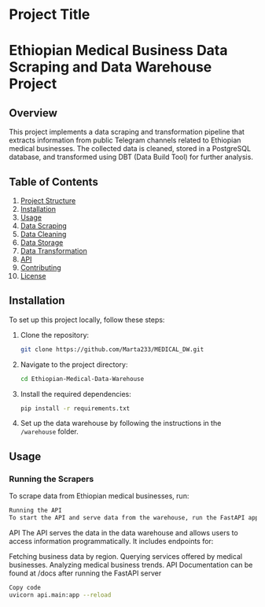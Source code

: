 # Project Title
# Ethiopian Medical Business Data Scraping and Data Warehouse Project

## Overview
This project implements a data scraping and transformation pipeline that extracts information from public Telegram channels related to Ethiopian medical businesses. The collected data is cleaned, stored in a PostgreSQL database, and transformed using DBT (Data Build Tool) for further analysis.
## Table of Contents
1. [Project Structure](#project-structure)
2. [Installation](#installation)
3. [Usage](#usage)
4. [Data Scraping](#data-scraping)
5. [Data Cleaning](#data-cleaning)
6. [Data Storage](#data-storage)
7. [Data Transformation](#data-transformation)
8. [API](#api)
9. [Contributing](#contributing)
10. [License](#license)



## Installation

To set up this project locally, follow these steps:

1. Clone the repository:

    ```bash
    git clone https://github.com/Marta233/MEDICAL_DW.git
    ```

2. Navigate to the project directory:

    ```bash
    cd Ethiopian-Medical-Data-Warehouse
    ```

3. Install the required dependencies:

    ```bash
    pip install -r requirements.txt
    ```

4. Set up the data warehouse by following the instructions in the `/warehouse` folder.

## Usage

### Running the Scrapers

To scrape data from Ethiopian medical businesses, run:

```bash
Running the API
To start the API and serve data from the warehouse, run the FastAPI application:
```
API
The API serves the data in the data warehouse and allows users to access information programmatically. It includes endpoints for:

Fetching business data by region.
Querying services offered by medical businesses.
Analyzing medical business trends.
API Documentation can be found at /docs after running the FastAPI server

```bash
Copy code
uvicorn api.main:app --reload
```


